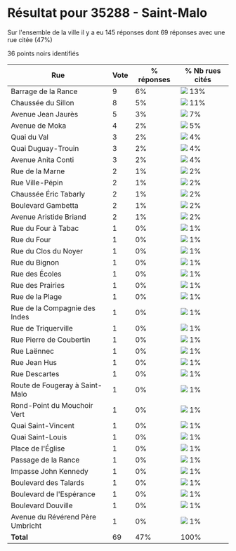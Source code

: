 # Résultat pour 35288 - Saint-Malo

Sur l'ensemble de la ville il y a eu 145 réponses dont 69 réponses avec une rue citée (47%)

36 points noirs identifiés

| Rue | Vote | % réponses | % Nb rues cités|
|-----|------|------------|----------------|
| Barrage de la Rance | 9 | 6% | <img src="../../img/bar_13.gif" />&nbsp;13%|
| Chaussée du Sillon | 8 | 5% | <img src="../../img/bar_11.gif" />&nbsp;11%|
| Avenue Jean Jaurès | 5 | 3% | <img src="../../img/bar_7.gif" />&nbsp;7%|
| Avenue de Moka | 4 | 2% | <img src="../../img/bar_5.gif" />&nbsp;5%|
| Quai du Val | 3 | 2% | <img src="../../img/bar_4.gif" />&nbsp;4%|
| Quai Duguay-Trouin | 3 | 2% | <img src="../../img/bar_4.gif" />&nbsp;4%|
| Avenue Anita Conti | 3 | 2% | <img src="../../img/bar_4.gif" />&nbsp;4%|
| Rue de la Marne | 2 | 1% | <img src="../../img/bar_2.gif" />&nbsp;2%|
| Rue Ville-Pépin | 2 | 1% | <img src="../../img/bar_2.gif" />&nbsp;2%|
| Chaussée Éric Tabarly | 2 | 1% | <img src="../../img/bar_2.gif" />&nbsp;2%|
| Boulevard Gambetta | 2 | 1% | <img src="../../img/bar_2.gif" />&nbsp;2%|
| Avenue Aristide Briand | 2 | 1% | <img src="../../img/bar_2.gif" />&nbsp;2%|
| Rue du Four à Tabac | 1 | 0% | <img src="../../img/bar_1.gif" />&nbsp;1%|
| Rue du Four | 1 | 0% | <img src="../../img/bar_1.gif" />&nbsp;1%|
| Rue du Clos du Noyer | 1 | 0% | <img src="../../img/bar_1.gif" />&nbsp;1%|
| Rue du Bignon | 1 | 0% | <img src="../../img/bar_1.gif" />&nbsp;1%|
| Rue des Écoles | 1 | 0% | <img src="../../img/bar_1.gif" />&nbsp;1%|
| Rue des Prairies | 1 | 0% | <img src="../../img/bar_1.gif" />&nbsp;1%|
| Rue de la Plage | 1 | 0% | <img src="../../img/bar_1.gif" />&nbsp;1%|
| Rue de la Compagnie des Indes | 1 | 0% | <img src="../../img/bar_1.gif" />&nbsp;1%|
| Rue de Triquerville | 1 | 0% | <img src="../../img/bar_1.gif" />&nbsp;1%|
| Rue Pierre de Coubertin | 1 | 0% | <img src="../../img/bar_1.gif" />&nbsp;1%|
| Rue Laënnec | 1 | 0% | <img src="../../img/bar_1.gif" />&nbsp;1%|
| Rue Jean Hus | 1 | 0% | <img src="../../img/bar_1.gif" />&nbsp;1%|
| Rue Descartes | 1 | 0% | <img src="../../img/bar_1.gif" />&nbsp;1%|
| Route de Fougeray à Saint-Malo | 1 | 0% | <img src="../../img/bar_1.gif" />&nbsp;1%|
| Rond-Point du Mouchoir Vert | 1 | 0% | <img src="../../img/bar_1.gif" />&nbsp;1%|
| Quai Saint-Vincent | 1 | 0% | <img src="../../img/bar_1.gif" />&nbsp;1%|
| Quai Saint-Louis | 1 | 0% | <img src="../../img/bar_1.gif" />&nbsp;1%|
| Place de l'Église | 1 | 0% | <img src="../../img/bar_1.gif" />&nbsp;1%|
| Passage de la Rance | 1 | 0% | <img src="../../img/bar_1.gif" />&nbsp;1%|
| Impasse John Kennedy | 1 | 0% | <img src="../../img/bar_1.gif" />&nbsp;1%|
| Boulevard des Talards | 1 | 0% | <img src="../../img/bar_1.gif" />&nbsp;1%|
| Boulevard de l'Espérance | 1 | 0% | <img src="../../img/bar_1.gif" />&nbsp;1%|
| Boulevard Douville | 1 | 0% | <img src="../../img/bar_1.gif" />&nbsp;1%|
| Avenue du Révérend Père Umbricht | 1 | 0% | <img src="../../img/bar_1.gif" />&nbsp;1%|
| **Total** | 69 | 47% | 100%|

